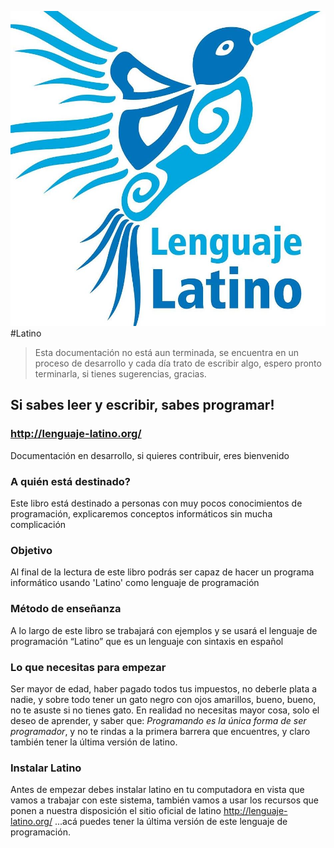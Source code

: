 ![](14632952_1855594251339335_1777450754374585823_n.jpg)
#Latino 

> Esta documentación no está aun terminada, se encuentra en un proceso de desarrollo y cada día trato de escribir algo, espero pronto terminarla, si tienes sugerencias, gracias.

## Si sabes leer y escribir, sabes programar! 

### http://lenguaje-latino.org/

Documentación en desarrollo, si quieres contribuir, eres bienvenido

### A quién está destinado?
Este libro está destinado a personas con muy pocos conocimientos de programación, explicaremos conceptos informáticos sin mucha complicación

### Objetivo
Al final de la lectura de este libro podrás ser capaz de hacer un programa informático usando 'Latino' como lenguaje de programación

### Método de enseñanza
A lo largo de este libro se trabajará con ejemplos y se usará el lenguaje de programación “Latino” que es un lenguaje con sintaxis en español


### Lo que necesitas para empezar
Ser mayor de edad, haber pagado todos tus impuestos, no deberle plata a nadie, y sobre todo tener un gato negro con ojos amarillos, bueno, bueno, no te asuste si no tienes gato. 
En realidad no necesitas mayor cosa, solo el deseo de aprender, y saber que: *Programando es la única forma de ser programador*, y no te rindas a la primera barrera que encuentres, y claro también tener la última versión de latino.


### Instalar Latino
Antes de empezar debes instalar latino en tu computadora en vista que vamos a trabajar con este sistema, también vamos a usar los recursos que ponen a nuestra disposición el sitio oficial de latino http://lenguaje-latino.org/ ...acá puedes tener la última versión de este lenguaje de programación.


